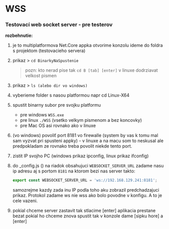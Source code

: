# WSS

### Testovací web socket server - pre testerov

**rozbehnutie:**

1. je to multiplatformova Net.Core appka otvorime konzolu ideme do foldra s projektom (testovacieho servera)
2. prikaz > ```cd BinarkyNaSpustenie``` 
    > pozn: kto nerad pise tak ```cd B [tab] [enter]```
    > v linuxe dodrziavat velkost pismen
3. prikaz > ```ls (alebo dir vo windows)```
4. vyberieme folder s nasou platformou napr cd Linux-X64
5. spustit binarny subor pre svojku platformu

    - pre windows ```WSS.exe```
    - pre linux ```./WSS``` (vsetko velkym pismenom a bez koncovky)
    - pre Mac OS asi rovnako ako v linuxe
    
6. (vo windows) povoliť port 8181 vo firewalle (system by vas k tomu mal sam vyzvat pri spusteni appky) - v linuxe a na macu som to neskusal ale predpokladam ze rovnako treba povolit niekde tento port.
7. zistit IP svojho PC (windows prikaz ipconfig, linux prikaz ifconfig)
8. do \_config.js () na riadok obsahujuci ```WEBSOCKET_SERVER_URL``` zadame nasu ip adresu aj s portom ```8181``` na ktorom bezi nas server takto: 
    ``` javascript
    export const WEBSOCKET_SERVER_URL = 'ws://192.168.129.241:8181';
    ```
    samozrejme kazdy zada inu IP podla toho aku zobrazil predchadzajuci prikaz. Protokol zadame ws nie wss ako bolo povodne v konfigu. A to je cele vazeni.
9. pokial chceme server zastavit tak stlacime [enter] aplikacia prestane bezat pokial ho chceme znova spustit tak v konzole dame [sipku hore] a [enter]
